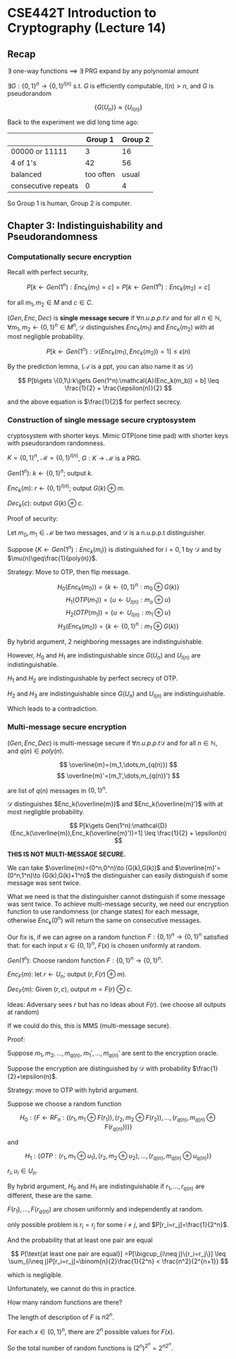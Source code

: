 # CSE442T Introduction to Cryptography (Lecture 14)

## Recap

$\exists$ one-way functions $\implies$ $\exists$ PRG expand by any polynomial amount

$\exists G:\{0,1\}^n \to \{0,1\}^{l(n)}$ s.t. $G$ is efficiently computable, $l(n) > n$, and $G$ is pseudorandom

$$
\{G(U_n)\}\approx \{U_{l(n)}\}
$$

Back to the experiment we did long time ago:

||Group 1|Group 2|
|---|---|---|
|$00000$ or $11111$|3|16|
|4 of 1's|42|56|
|balanced|too often|usual|
|consecutive repeats|0|4|

So Group 1 is human, Group 2 is computer.

## Chapter 3: Indistinguishability and Pseudorandomness

### Computationally secure encryption

Recall with perfect security,

$$
P[k\gets Gen(1^n):Enc_k(m_1)=c] = P[k\gets Gen(1^n):Enc_k(m_2)=c]
$$

for all $m_1,m_2\in M$ and $c\in C$.

$(Gen,Enc,Dec)$ is **single message secure** if $\forall n.u.p.p.t \mathcal{D}$ and for all $n\in \mathbb{N}$, $\forall m_1,m_2\gets \{0,1\}^n \in M^n$, $\mathcal{D}$ distinguishes $Enc_k(m_1)$ and $Enc_k(m_2)$ with at most negligble probability.

$$
P[k\gets Gen(1^n):\mathcal{D}(Enc_k(m_1),Enc_k(m_2))=1] \leq \epsilon(n)
$$

By the prediction lemma, ($\mathcal{A}$ is a ppt, you can also name it as $\mathcal{D}$)

$$
P[b\gets \{0,1\}:k\gets Gen(1^n):\mathcal{A}(Enc_k(m_b)) = b] \leq \frac{1}{2} + \frac{\epsilon(n)}{2}
$$

and the above equation is $\frac{1}{2}$ for perfect secrecy.

### Construction of single message secure cryptosystem

cryptosystem with shorter keys. Mimic OTP(one time pad) with shorter keys with pseudorandom randomness.

$K=\{0,1\}^n$, $\mathcal{M}=\{0,1\}^{l(n)}$, $G:K \to \mathcal{M}$ is a PRG.

$Gen(1^n)$: $k\gets \{0,1\}^n$; output $k$.

$Enc_k(m)$: $r\gets \{0,1\}^{l(n)}$; output $G(k)\oplus m$.

$Dec_k(c)$: output $G(k)\oplus c$.

Proof of security:

Let $m_0,m_1\in \mathcal{M}$ be two messages, and $\mathcal{D}$ is a n.u.p.p.t distinguisher.

Suppose $\{K\gets Gen(1^n):Enc_k(m_i)\}$ is distinguished for $i=0,1$ by $\mathcal{D}$ and by $\mu(n)\geq\frac{1}{poly(n)}$.

Strategy: Move to OTP, then flip message.

$$
H_0(Enc_k(m_0)) = \{k\gets \{0,1\}^n: m_0\oplus G(k)\}
$$
$$
H_1(OTP(m_1)) = \{u\gets U_{l(n)}: m_o\oplus u\}
$$
$$
H_2(OTP(m_1)) = \{u\gets U_{l(n)}: m_1\oplus u\}
$$
$$
H_3(Enc_k(m_0)) = \{k\gets \{0,1\}^n: m_1\oplus G(k)\}
$$

By hybrid argument, 2 neighboring messages are indistinguishable.

However, $H_0$ and $H_1$ are indistinguishable since $G(U_n)$ and $U_{l(n)}$ are indistinguishable.

$H_1$ and $H_2$ are indistinguishable by perfect secrecy of OTP.

$H_2$ and $H_3$ are indistinguishable since $G(U_n)$ and $U_{l(n)}$ are indistinguishable.

Which leads to a contradiction.

### Multi-message secure encryption

$(Gen,Enc,Dec)$ is multi-message secure if $\forall n.u.p.p.t \mathcal{D}$ and for all $n\in \mathbb{N}$, and $q(n)\in poly(n)$.

$$
\overline{m}=(m_1,\dots,m_{q(n)})
$$
$$
\overline{m}'=(m_1',\dots,m_{q(n)}')
$$

are list of $q(n)$ messages in $\{0,1\}^n$.

$\mathcal{D}$ distinguishes $Enc_k(\overline{m})$ and $Enc_k(\overline{m}')$ with at most negligble probability.

$$
P[k\gets Gen(1^n):\mathcal{D}(Enc_k(\overline{m}),Enc_k(\overline{m}'))=1] \leq \frac{1}{2} + \epsilon(n)
$$

**THIS IS NOT MULTI-MESSAGE SECURE.**

We can take $\overline{m}=(0^n,0^n)\to (G(k),G(k))$ and $\overline{m}'=(0^n,1^n)\to (G(k),G(k)+1^n)$ the distinguisher can easily distinguish if some message was sent twice.

What we need is that the distinguisher cannot distinguish if some message was sent twice. To achieve multi-message security, we need our encryption function to use randomness (or change states) for each message, otherwise $Enc_k(0^n)$ will return the same on consecutive messages.

Our fix is, if we can agree on a random function $F:\{0,1\}^n\to \{0,1\}^n$ satisfied that: for each input $x\in\{0,1\}^n$, $F(x)$ is chosen uniformly at random.

$Gen(1^n):$ Choose random function $F:\{0,1\}^n\to \{0,1\}^n$.

$Enc_F(m):$ let $r\gets U_n$; output $(r,F(r)\oplus m)$.

$Dec_F(m):$ Given $(r,c)$, output $m=F(r)\oplus c$.

Ideas: Adversary sees $r$ but has no Ideas about $F(r)$. (we choose all outputs at random)

If we could do this, this is MMS (multi-message secure).

Proof:

Suppose $m_1,m_2,\dots,m_{q(n)}$, $m_1',\dots,m_{q(n)}'$ are sent to the encryption oracle.

Suppose the encryption are distinguished by $\mathcal{D}$ with probability $\frac{1}{2}+\epsilon(n)$.

Strategy: move to OTP with hybrid argument.

Suppose we choose a random function

$$
H_0:\{F\gets RF_n:((r_1,m_1\oplus F(r_1)),(r_2,m_2\oplus F(r_2)),\dots,(r_{q(n)},m_{q(n)}\oplus F(r_{q(n)})))\}
$$

and

$$
H_1:\{OTP:(r_1,m_1\oplus u_1),(r_2,m_2\oplus u_2),\dots,(r_{q(n)},m_{q(n)}\oplus u_{q(n)})\}
$$

$r_i,u_i\in U_n$.

By hybrid argument, $H_0$ and $H_1$ are indistinguishable if $r_1,\dots,r_{q(n)}$ are different, these are the same.

$F(r_1),\dots,F(r_{q(n)})$ are chosen uniformly and independently at random.

only possible problem is $r_i=r_j$ for some $i\neq j$, and $P[r_i=r_j]=\frac{1}{2^n}$.

And the probability that at least one pair are equal

$$
P[\text{at least one pair are equal}] =P[\bigcup_{i\neq j}\{r_i=r_j\}] \leq \sum_{i\neq j}P[r_i=r_j]=\binom{n}{2}\frac{1}{2^n} < \frac{n^2}{2^{n+1}}
$$

which is negligible.

Unfortunately, we cannot do this in practice.

How many random functions are there?

The length of description of $F$ is $n 2^n$.

For each $x\in \{0,1\}^n$, there are $2^n$ possible values for $F(x)$.

So the total number of random functions is $(2^n)^{2^n}=2^{n2^n}$.


